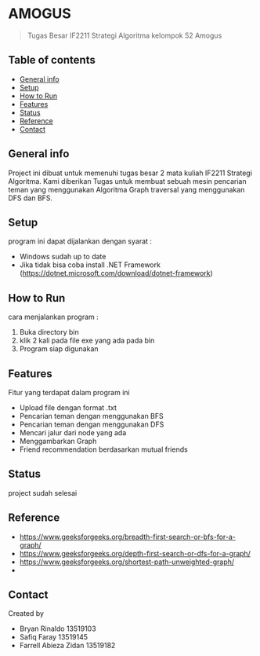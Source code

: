 # AMOGUS
>Tugas Besar IF2211 Strategi Algoritma kelompok 52 Amogus


## Table of contents
* [General info](#general-info)
* [Setup](#setup)
* [How to Run](#how-to-run)
* [Features](#features)
* [Status](#status)
* [Reference](#reference)
* [Contact](#contact)

## General info
Project ini dibuat untuk memenuhi tugas besar 2 mata kuliah IF2211 Strategi Algoritma. 
Kami diberikan Tugas untuk membuat sebuah mesin pencarian teman yang menggunakan Algoritma Graph traversal yang menggunakan DFS dan BFS. 


## Setup
program ini dapat dijalankan dengan syarat : 
- Windows sudah up to date
- Jika tidak bisa coba install .NET Framework (https://dotnet.microsoft.com/download/dotnet-framework)


## How to Run
cara menjalankan program : 
1. Buka directory bin
2. klik 2 kali pada file exe yang ada pada bin
3. Program siap digunakan

## Features
Fitur yang terdapat dalam program ini 
* Upload file dengan format .txt
* Pencarian teman dengan menggunakan BFS
* Pencarian teman dengan menggunakan DFS
* Mencari jalur dari node yang ada
* Menggambarkan Graph 
* Friend recommendation berdasarkan mutual friends 

## Status
project sudah selesai

## Reference
* https://www.geeksforgeeks.org/breadth-first-search-or-bfs-for-a-graph/
* https://www.geeksforgeeks.org/depth-first-search-or-dfs-for-a-graph/
* https://www.geeksforgeeks.org/shortest-path-unweighted-graph/ 
* 
## Contact
Created by 
- Bryan Rinaldo 13519103
- Safiq Faray 13519145
- Farrell Abieza Zidan 13519182
